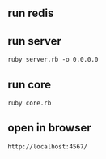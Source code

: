 ## run redis

## run server

    ruby server.rb -o 0.0.0.0

## run core

    ruby core.rb

## open in browser

    http://localhost:4567/
